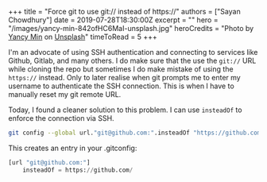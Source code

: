 +++
title = "Force git to use git:// instead of https://"
authors = ["Sayan Chowdhury"]
date = 2019-07-28T18:30:00Z
excerpt = ""
hero = "/images/yancy-min-842ofHC6MaI-unsplash.jpg"
heroCredits = "Photo by [Yancy Min](https://unsplash.com/@yancymin?utm_source=unsplash&utm_medium=referral&utm_content=creditCopyText) on [Unsplash](https://unsplash.com/search/photos/git?utm_source=unsplash&utm_medium=referral&utm_content=creditCopyText)"
timeToRead = 5
+++

I'm an advocate of using SSH authentication and connecting to services like Github, Gitlab, and many others. I do make sure that the use the `git://` URL while cloning the repo but sometimes I do make mistake of using the `https://` instead. Only to later realise when git prompts me to enter my username to authenticate the SSH connection. This is when I have to manually reset my git remote URL.

Today, I found a cleaner solution to this problem. I can use `insteadOf` to enforce the connection via SSH.

```bash
git config --global url."git@github.com:".insteadOf "https://github.com/"
```

This creates an entry in your .gitconfig:

```python
[url "git@github.com:"]
    insteadOf = https://github.com/
```


